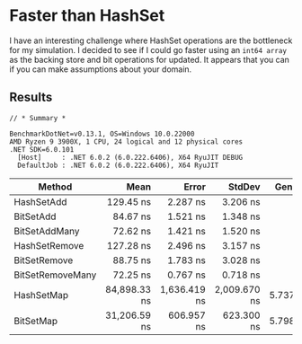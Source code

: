 # Faster than HashSet

I have an interesting challenge where HashSet operations are the bottleneck for my simulation. I decided to see if I could go faster using an `int64 array` as the backing store and bit operations for updated. It appears that you can if you can make assumptions about your domain.

## Results

```
// * Summary *

BenchmarkDotNet=v0.13.1, OS=Windows 10.0.22000
AMD Ryzen 9 3900X, 1 CPU, 24 logical and 12 physical cores
.NET SDK=6.0.101
  [Host]     : .NET 6.0.2 (6.0.222.6406), X64 RyuJIT DEBUG
  DefaultJob : .NET 6.0.2 (6.0.222.6406), X64 RyuJIT
```


|           Method |         Mean |        Error |       StdDev |  Gen 0 |  Gen 1 | Allocated |
|----------------- |-------------:|-------------:|-------------:|-------:|-------:|----------:|
|       HashSetAdd |    129.45 ns |     2.287 ns |     3.206 ns |      - |      - |         - |
|        BitSetAdd |     84.67 ns |     1.521 ns |     1.348 ns |      - |      - |         - |
|    BitSetAddMany |     72.62 ns |     1.421 ns |     1.520 ns |      - |      - |         - |
|    HashSetRemove |    127.28 ns |     2.496 ns |     3.157 ns |      - |      - |         - |
|     BitSetRemove |     88.75 ns |     1.783 ns |     3.028 ns |      - |      - |         - |
| BitSetRemoveMany |     72.25 ns |     0.767 ns |     0.718 ns |      - |      - |         - |
|       HashSetMap | 84,898.33 ns | 1,636.419 ns | 2,009.670 ns | 5.7373 | 0.4883 |  49,016 B |
|        BitSetMap | 31,206.59 ns |   606.957 ns |   623.300 ns | 5.7983 | 0.5493 |  48,976 B |